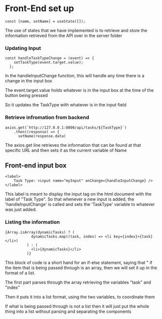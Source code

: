 # Front-End set up

```pwsh
const [name, setName] = useState([]);
```
The use of states that we have implemented is to retrieve and store the information retrieved from the API over in the server folder

### Updating Input

```pwsh
const handleTaskTypeChange = (event) => {
    setTaskType(event.target.value);
  };
```

In the handleInputChange function, this will handle any time there is a change in the input box

The event.target.value holds whatever is in the input box at the time of the button being pressed

So it updates the TaskType with whatever is in the input field

### Retrieve infromation from backend

```pwsh
axios.get(`http://127.0.0.1:8000/api/tasks/${TaskType}`)
    .then((response) => {
      setName(response.data)
```
The axios.get line retrieves the information that can be found at that
specific URL and then sets it as the current variable of Name

## Front-end input box

```pwsh
<label>
    Task Type: <input name="myInput" onChange={handleInputChange} />
</label>
```
This label is meant to display the input tag on the html document with the label of "Task Type". So that whenever a new input is added, the 'handleInputChange' is called and sets the 'TaskType' variable to whatever was just added.

### Listing the information
```pwsh
{Array.isArray(dynamicTasks) ? (
            dynamicTasks.map((task, index) => <li key={index}>{task}</li>)
          ) : (
            <li>{dynamicTasks}</li>
          )}
```

This block of code is a short hand for an if-else statement, saying that " if the item that is being passed through is an array, then we will set it up in the format of a list.

The first part parses through the array retrieving the variables "task" and "index"

Then it puts it into a list format, using the two variables, to coordinate them

If what is being passed through is not a list then it will just put the whole thing into a list without parsing and separating the components
